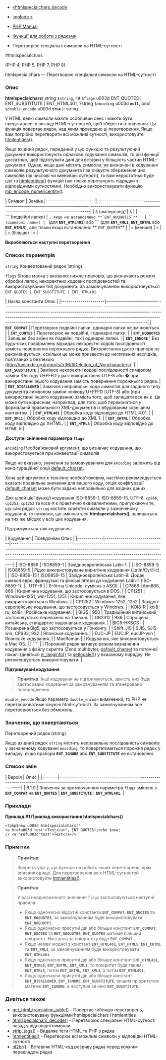 - [«htmlspecialchars_decode](function.mdspecialchars-decode.md)
- [implode »](function.implode.md)

- [PHP Manual](index.md)
- [Функції для роботи з рядками](ref.strings.md)
- Перетворює спеціальні символи на HTML-сутності

#htmlspecialchars

(PHP 4, PHP 5, PHP 7, PHP 8)

htmlspecialchars — Перетворює спеціальні символи на HTML-сутності

### Опис

**htmlspecialchars**(
string `$string`,
int `$flags` u003d ENT_QUOTES \| ENT_SUBSTITUTE \| ENT_HTML401,
?string `$encoding` u003d **`null`**,
bool `$double_encode` u003d **`true`**
): string

У HTML деякі символи мають особливий сенс і мають бути представлені в
вигляді HTML-сутностей, щоб зберегти їх значення. Ця функція повертає
рядок, над яким проведено ці перетворення. Якщо вам потрібно
перетворити всі можливі сутності, використовуйте
[htmlentities()](function.mdentities.md).

Якщо вхідний рядок, переданий у цю функцію та результуючий документ
використовують однакове кодування символів, то цієї функції достатньо,
щоб підготувати дані для вставки у більшість частин
HTML-документ. Однак, якщо дані містять символи, не визначені в
кодування символів результуючого документа і ви очікуєте збереження
цих символів (як числові чи іменовані сутності), то вам
недостатньо буде цієї та [htmlentities()](function.mdentities.md)
функцій (які тільки перетворять підрядки з відповідними
сутностями). Необхідно використовувати функцію
[mb_encode_numericentity()](function.mb-encode-numericentity.md).

| Символ | Заміна
|-------------------------|----------------------- -------------------------------------------------- -------------------------------------------------- ---------------------------|
| `&` (амперсанд) | `&` |
| ````(подвійні лапки) | ```, якщо не встановлено **`ENT_NOQUOTES`** |
| `` (одинарні лапки) | ``` (для **`ENT_HTML401`**) або ``` (для **`ENT_XML1`**, **`ENT_XHTML`** або **`ENT_HTML5`**), але тільки якщо встановлено ** `ENT_QUOTES`** |
| `<` (менше) | `<` |
| `>` (більше) | `>` |

**Виробляються наступні перетворення**

### Список параметрів

`string`
Конвертований рядок (string).

`flags`
Бітова маска з вказаних нижче прапорів, що визначають режим обробки
лапок, некоректних кодових послідовностей та використовуваний тип
документа. За замовчуванням використовується
`ENT_QUOTES | ENT_SUBSTITUTE | ENT_HTML401`.

| Назва константи Опис |
|----------------------|-------------------------- -------------------------------------------------- -------------------------------------------------- -------------------------------------------------- -------------------------------------------------- -------------------------------------------------- -------------------------------------------------- --|
| **`ENT_COMPAT`** | Перетворює подвійні лапки, одинарні лапки не змінюються. |
| **`ENT_QUOTES`** | Перетворює як подвійні, і одинарні лапки. |
| **`ENT_NOQUOTES`** | Залишає без зміни як подвійні, так і одинарні лапки. |
| **`ENT_IGNORE`** | Без будь-яких повідомлень відкидає некоректні кодові послідовності замість повернення порожнього рядка. Використання цього прапора не рекомендується, оскільки це може призвести до негативних наслідків, пов'язаних з безпекою (http://unicode.org/reports/tr36/#Deletion_of_Noncharacters). |
| **`ENT_SUBSTITUTE`** | Замінює некоректні кодові послідовності символом заміни Юнікоду U+FFFD у разі використання UTF-8 або � при використанні іншого кодування замість повернення порожнього рядка. |
| **`ENT_DISALLOWED`** | Замінює неправильні коди символів для заданого типу документа символом заміни юнікоду U+FFFD (UTF-8) або (при використанні іншого кодування) замість того, щоб залишати все як є. Це може бути корисним, наприклад, для того, щоб переконатися у формальній правильності XML-документів із вбудованим зовнішнім контентом. |
| **`ENT_HTML401`** | Обробка коду відповідно до HTML 4.01. |
| **`ENT_XML1`** | Обробка коду відповідно до XML 1. |
| **`ENT_XHTML`** | Обробка коду відповідно до XHTML. |
| **`ENT_HTML5`** | Обробка коду відповідно до HTML 5 |

**Доступні значення параметра `flags`**

`encoding`
Необов'язковий аргумент, що визначає кодування, що використовується при
конвертації символів.

Якщо не вказано, значення за замовчуванням для `encoding` залежить від
конфігураційної опції
[default_charset](ini.core.md#ini.default-charset).

Хоча цей аргумент є технічно необов'язковим, настійно
рекомендується вказати правильне значення для вашого коду, опція
конфігурації [default_charset](ini.core.md#ini.default-charset) може
бути задана неправильно для вхідних даних.

Для цілей цієї функції кодування ISO-8859-1, ISO-8859-15, UTF-8,
`cp866`, `cp1251`, `cp1252` та `KOI8-R` є практично
еквівалентними, припускаючи те, що сам рядок `string` містить
коректні символи у зазначеному кодуванні, то символи, що змінюються
**htmlspecialchars()**, залишаться на тих же місцях у всіх цих
кодування.

Підтримуються такі кодування:

| Кодування | Псевдоніми Опис |
|-------------|------------------------------|---- -------------------------------------------------- -------------------------------------------------- -------------------------------------------------- -------------------------------------------------- -------------------------------------------------- -------------------------------------------------- -----|
| ISO-8859 | ISO8859-1 | Західноєвропейська Latin-1. |
| ISO-8859-5 | ISO8859-5 | Рідко використовуване кирилічне кодування (Latin/Cyrillic). |
| ISO-8859-15 | ISO8859-15 | Західноєвропейська Latin-9. Додає символ євро, французькі та фінські літери до кодування Latin-1 (ISO-8859-1). |
| UTF-8 | | 8-бітна Unicode, сумісна з ASCII. |
| CP866 | ibm866, 866 | Кирилічна кодування, що застосовується в DOS. |
| CP1251 | Windows-1251, win-1251, 1251 | Кирилічне кодування, яке використовується в Windows. |
| CP1252 | Windows-1252, 1252 | Західно-європейське кодування, що застосовується у Windows. |
| KOI8-R | koi8-ru, koi8r | Російське кодування. |
| BIG5 | 950 | Традиційний китайський, застосовується переважно на Тайвані. |
| GB2312 | 936 | Спрощена китайська, стандартне національне кодування. |
| BIG5-HKSCS | | Розширена Big5, що застосовується у Гонконгу. |
| Shift_JIS | SJIS, SJIS-win, CP932, 932 | Японське кодування. |
| EUC-JP | EUCJP, eucJP-win | Японське кодування. |
| MacRoman | | Кодування, яке використовується в Mac OS. |
| ```` | | Порожній рядок активує режим визначення кодування з файлу скрипта (Zend multibyte), [default_charset](ini.core.md#ini.default-charset) та поточної локалі (дивіться [nl_langinfo()](function.nl-langinfo.md) та [setlocale()](function.setlocale.md)) у вказаному порядку. Не рекомендується використовувати. |

**Підтримувані кодування**

> **Примітка**: Інші кодування не підтримуються, замість них буде
> застосовано кодування за замовчуванням та згенеровано попередження.

`double_encode`
Якщо параметр `double_encode` вимкнений, то PHP не перетворюватиме
існуючі html-сутності. За замовчуванням все перетворюється без
обмежень.

### Значення, що повертаються

Перетворений рядок (string).

Якщо вхідний рядок `string` містить неправильну послідовність
символів у зазначеному кодуванні `encoding`, то повертатиметься порожня
рядок у випадку, якщо прапори **`ENT_IGNORE`** або **`ENT_SUBSTITUTE`** не
встановлені.

### Список змін

| Версія | Опис |
|--------|---------------------------------------- -------------------------------------------------- ---------------------------------------------|
| 8.1.0 | Значення за промовчанням параметра `flags` змінено з **`ENT_COMPAT`** на **`ENT_QUOTES`** \| **`ENT_SUBSTITUTE`** \| **`ENT_HTML401`**. |

### Приклади

**Приклад #1 Приклад використання **htmlspecialchars()****

` <?php$new u003d htmlspecialchars("<a hrefu003d'test'>Test</a>", ENT_QUOTES);echo $new; // <a hrefu003d'test'>Test</a>?> `

### Примітки

> **Примітка**:
>
> Зверніть увагу, що функція не робить інших перетворень,
> крім описаних вище. Для перетворення всіх HTML-сутностей
> використовуйте [htmlentities()](function.mdentities.md).

> **Примітка**:
>
> У разі неоднозначного значення `flags` застосовуються наступні
> правила:
>
> - Якщо одночасно відсутні константи **`ENT_COMPAT`**,
> **`ENT_QUOTES`** та **`ENT_NOQUOTES`**, за замовчуванням буде
> використовувати **`ENT_NOQUOTES`**.
> - Якщо одночасно присутні дві або більше констант
> **`ENT_COMPAT`**, **`ENT_QUOTES`** та **`ENT_NOQUOTES`**,
> **`ENT_QUOTES`** матиме більший пріоритет. Наступна за
> пріоритету буде **`ENT_COMPAT`**.
> - Якщо немає жодної з констант **`ENT_HTML401`**, **`ENT_HTML5`**,
> **`ENT_XHTML`** та **`ENT_XML1`**, за замовчуванням буде
> використовувати **`ENT_HTML401`**.
> - Якщо одночасно присутні дві або більше констант
> **`ENT_HTML401`**, **`ENT_HTML5`**, **`ENT_XHTML`**,
> **`ENT_XML1`**, то пріоритет буде таким: **`ENT_HTML5`**, потім
> **`ENT_XHTML`**, **`ENT_XML1`**, а потім **`ENT_HTML401`**.
> - Якщо одночасно присутні дві або більше констант
> **`ENT_DISALLOWED`**, **`ENT_IGNORE`**, **`ENT_SUBSTITUTE`**,
> вищим пріоритетом матиме **`ENT_IGNORE`**, а наступна за
> нею **`ENT_SUBSTITUTE`**.

### Дивіться також

- [get_html_translation_table()](function.get-html-translation-table.md) -
Повертає таблицю перетворень, використовувану функціями
htmlspecialchars і htmlentities
- [htmlspecialchars_decode()](function.mdspecialchars-decode.md) -
Перетворює спеціальні HTML-сутності назад у відповідні
символи
- [strip_tags()](function.strip-tags.md) - Видаляє теги HTML та PHP
з рядка
- [htmlentities()](function.mdentities.md) - Перетворює всі
можливі символи у відповідні HTML-сутності
- [nl2br()](function.nl2br.md) - Вставляє HTML-код розриву рядка
перед кожним перекладом рядка
